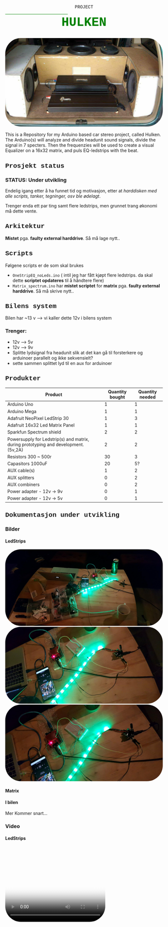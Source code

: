 <style>
h2 {
	font-family: Courier;
}

</style>

<div style="font-family: Courier; text-align: center; text-transform: uppercase;">
	Project 
	<hr style="background-color: green; width: 200px; "/>
	<h1 style="margin-top: -10px;font-size: 40px; color: green;"> Hulken</h1>
</div>

<img src="pictures/stereo_build.jpg" style="border-radius: 50px" />

This is a Repository for my Arduino based car stereo project, called Hulken. The Arduino(s) will analyze and divide headunit sound signals, divide the signal in 7 specters. Then the frequenzies will be used to create a visual Equalizer on a 16x32 matrix, and puls EQ-ledstrips with the beat.

## Prosjekt status
### STATUS: Under utvikling
Endelig igang etter å ha funnet tid og motivasjon, etter at _harddisken med alle scripts, tanker, tegninger, osv ble ødelagt_.

Trenger enda ett par ting samt flere ledstrips, men grunnet trang økonomi må dette vente.

## Arkitektur
 **Mistet** pga. **faulty external harddrive**. Så må lage nytt..

## Scripts 
Følgene scripts er de som skal brukes

- `OneStripEQ_noLeds.ino` ( intil jeg har fått kjøpt flere ledstrips. da skal dette **scriptet opdateres** til å håndtere flere)
- `Matrix_spectrum.ino` har **mistet scriptet** for **matrix** pga. **faulty external harddrive**. Så må skrive nytt..

## Bilens system
Bilen har ~13 v —> vi kaller dette 12v i bilens system

### Trenger:
- 12v --> 5v
- 12v --> 9v
- Splitte lydsignal fra headunit slik at det kan gå til forsterkere og arduinoer parallelt og ikke sekvensielt?
- sette sammen splittet lyd til en aux for arduinoer


## Produkter
| Product | Quantity bought | Quantity needed |
| -------- | -------- | -------- |
| Arduino Uno     |  1    |  1    |
| Arduino Mega     |  1    |   1   |
| Adafruit NeoPixel LedStrip 30     |  1    |  3    |
| Adafruit 16x32 Led Matrix Panel     |  1    |  1    |
| Sparkfun Spectrum shield     |  2    |  2    |
| Powersupply for Ledstrip(s) and matrix, during  prototyping and development. (5v,2A)     |  2    |  2    |
| Resistors 300 ~ 500r     |   30   |  3    |
| Capasitors 1000uF     |   20   |  5?    |
| AUX cable(s)     |   1   |  2    |
| AUX splitters     |   0   |  2    |
| AUX combiners     |   0   |  2    |
| Power adapter - 12v -> 9v     |  0    |  1    |
| Power adapter - 12v -> 5v    |   0   |  1    |


## Dokumentasjon under utvikling
### Bilder
#### LedStrips
<img src="pictures/ledStrip_dev_overview.jpg" style="border-radius: 50px" />

<img src="pictures/ledStrip_dev_1.jpg" style="border-radius: 50px" />

<img src="pictures/ledStrip_dev_2.jpg" style="border-radius: 50px" />

#### Matrix
#### I bilen

Mer Kommer snart...
### Video
#### LedStrips
<video src="videos/ledStrips_dev_snut.mp4" controls poster="poster.jpg" width="320" height="240" style="border-radius: 50px" />

#### Matrix
#### I bilen

Kommer snart...



## Links
Her lister jeg relevante kilder brukt for mitt prosjekt.

### Resistor color calculator:
- https://www.allaboutcircuits.com/tools/resistor-color-code-calculator/

### Neopixel ledstrip
- **_Docs_**: https://learn.adafruit.com/adafruit-neopixel-uberguide/arduino-library-use
- **_strøm_**: https://learn.adafruit.com/adafruit-neopixel-uberguide/powering-neopixels
- **_Wireing_**: https://learn.adafruit.com/assets/30892 

### Neopixel matrix
- **_Produkt_**: https://www.adafruit.com/product/420

### MSGQ7 spectrum analyzer
- **_Hookup_**: https://learn.sparkfun.com/tutorials/spectrum-shield-hookup-guide 
- **_Examples_**: https://github.com/sparkfun/Spectrum\_Shield

### Arduino
Kommer...

#### Uno
Kommer...

#### Mega
Kommer...

### Unsorted
Her er mange linker som jeg tror kan hjepe meg eller som jeg har brukt. 

- http://tronixstuff.com/2013/01/31/tutorial-arduino-and-the-msgeq7-spectrum-analyzer/
- https://www.tweaktown.com/articles/6437/hands-on-look-at-adafruit-s-neopixel-rgb-led-strip/index.html
- https://www.adafruit.com/product/420
- https://learn.adafruit.com/adafruit-neopixel-uberguide/arduino-library-use
- https://learn.sparkfun.com/tutorials/arduino-shields
- https://www.sparkfun.com/products/13116
- https://learn.sparkfun.com/tutorials/spectrum-shield-hookup-guide
- https://github.com/sparkfun/Spectrum_Shield/tree/HW_1.6_FW_1.1
- https://cdn.sparkfun.com/datasheets/Dev/Arduino/Shields/MSGEQ7_5-11.pdf
- https://cdn.sparkfun.com/datasheets/Dev/Arduino/Shields/Spectrum_Shield_v16.pdf
- https://thebillieblaze.blogspot.com/2014/03/spectrum-analyzer-with-arduino-adafruit.html


